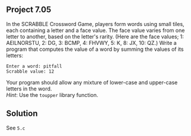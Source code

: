 ## Project 7.05

In the SCRABBLE Crossword Game, players form words using small tiles, each containing a letter and a face value. The face value varies from one letter to another, based on the letter's rarity. (Here are the face values; 1: AEILNORSTU, 2: DG, 3: BCMP, 4: FHVWY, 5: K, 8: JX, 10: QZ.) Write a program that computes the value of a word by summing the values of its letters:

```
Enter a word: pitfall
Scrabble value: 12
```

Your program should allow any mixture of lower-case and upper-case letters in the word.  
*Hint*: Use the `toupper` library function.

## Solution

See `5.c`
